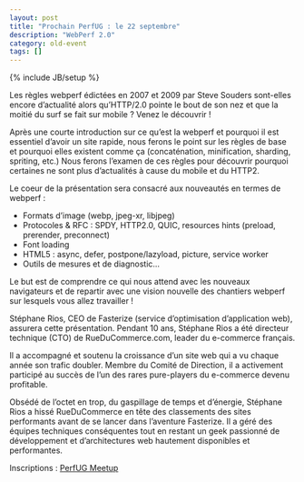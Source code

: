 ```yaml
---
layout: post
title: "Prochain PerfUG : le 22 septembre"
description: "WebPerf 2.0"
category: old-event
tags: []
---
```

{% include JB/setup %}

Les règles webperf édictées en 2007 et 2009 par Steve Souders sont-elles encore d’actualité alors qu’HTTP/2.0 pointe le bout de son nez et que la moitié du surf se fait sur mobile ? Venez le découvrir !

Après une courte introduction sur ce qu’est la webperf et pourquoi il est essentiel d’avoir un site rapide, nous ferons le point sur les règles de base et pourquoi elles existent comme ça (concaténation, minification, sharding, spriting, etc.) Nous ferons l’examen de ces règles pour découvrir pourquoi certaines ne sont plus d’actualités à cause du mobile et du HTTP2.
<!-- more -->

Le coeur de la présentation sera consacré aux nouveautés en termes de webperf :

 - Formats d’image (webp, jpeg-xr, libjpeg)
 - Protocoles & RFC : SPDY, HTTP2.0, QUIC, resources hints (preload, prerender, preconnect)
 - Font loading
 - HTML5 : async, defer, postpone/lazyload, picture, service worker
 - Outils de mesures et de diagnostic…

Le but est de comprendre ce qui nous attend avec les nouveaux navigateurs et de repartir avec une vision nouvelle des chantiers webperf sur lesquels vous allez travailler !


Stéphane Rios, CEO de Fasterize (service d’optimisation d’application web), assurera cette présentation. Pendant 10 ans, Stéphane Rios a été directeur technique (CTO) de RueDuCommerce.com, leader du e-commerce français.

Il a accompagné et soutenu la croissance d’un site web qui a vu chaque année son trafic doubler. Membre du Comité de Direction, il a activement participé au succès de l’un des rares pure-players du e-commerce devenu profitable.

Obsédé de l’octet en trop, du gaspillage de temps et d’énergie, Stéphane Rios a hissé RueDuCommerce en tête des classements des sites performants avant de se lancer dans l’aventure Fasterize. Il a géré des équipes techniques conséquentes tout en restant un geek passionné de développement et d’architectures web hautement disponibles et performantes.

Inscriptions : [PerfUG Meetup](https://www.meetup.com/fr-FR/PerfUG/events/233914537/)
